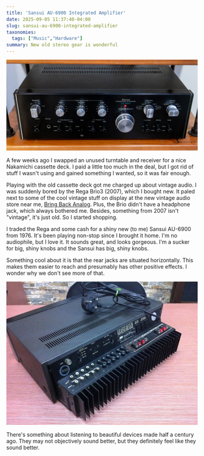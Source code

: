 ```yaml
---
title: 'Sansui AU-6900 Integrated Amplifier'
date: 2025-09-05 11:37:40-04:00
slug: sansui-au-6900-integrated-amplifier
taxonomies:
  tags: ["Music","Hardware"]
summary: New old stereo gear is wonderful
---
```


![SANSUI AU-6900](20250905-sansui-01.jpg " ")

A few weeks ago I swapped an unused turntable and receiver for a nice Nakamichi cassette deck. I paid a little too much in the deal, but I got rid of stuff I wasn't using and gained something I wanted, so it was fair enough. 

Playing with the old cassette deck got me charged up about vintage audio.  I was suddenly bored by the Rega Brio3 (2007), which I bought new. It paled next to some of the cool vintage stuff on display at the new vintage audio store near me, [Bring Back Analog](https://www.bringbackanalog.com/). Plus, the Brio didn't have a headphone jack, which always bothered me. Besides, something from 2007 isn't "vintage", it's just old. So I started shopping.

I traded the Rega and some cash for a shiny new (to me) Sansui AU-6900 from 1976. It's been playing non-stop since I brought it home. I'm no audiophile, but I love it. It sounds great, and looks gorgeous. I'm a sucker for big, shiny knobs and the Sansui has big, shiny knobs. 

Something cool about it is that the rear jacks are situated horizontally. This makes them easier to reach and presumably has other positive effects. I wonder why we don't see more of that.

![Sansui rear view, via Maxx Audio](sansui-rear.jpg)

There's something about listening to beautiful devices made half a century ago. They may not objectively sound better, but they definitely feel like they sound better.
